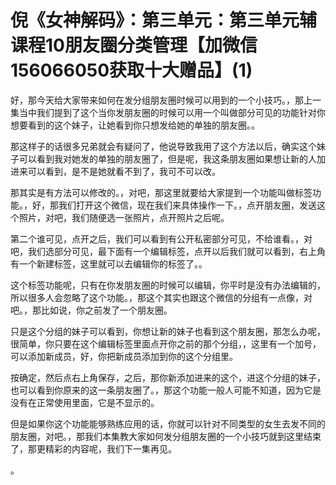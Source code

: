 # 倪《女神解码》：第三单元：第三单元辅课程10朋友圈分类管理【加微信156066050获取十大赠品】(1)

好，那今天给大家带来如何在发分组朋友圈时候可以用到的一个小技巧。，那上一集当中我们提到了这个当你发朋友圈的时候可以用一个叫做部分可见的功能针对你想要看到的这个妹子，让她看到你只想发给她的单独的朋友圈。。

那这样子的话很多兄弟就会有疑问了，他说导致我用了这个方法以后，确实这个妹子可以看到我对她发的单独的朋友圈了，但是呢，我这条朋友圈如果想让新的人加进来可以看到，是不是她就看不到了，我可不可以改。

那其实是有方法可以修改的。，对吧，那这里就要给大家提到一个功能叫做标签功能。，好，那我们打开这个微信，现在我们来具体操作一下。，点开朋友圈，发送这个照片，对吧，我们随便选一张照片，点开照片之后呢。

第二个谁可见，点开之后，我们可以看到有公开私密部分可见，不给谁看。，对吧，我们选部分可见，最下面有一个编辑标签，点开以后我们就可以看到，右上角有一个新建标签，这里就可以去编辑你的标签了。。

这个标签功能呢，只有在你发朋友圈的时候可以编辑，你平时是没有办法编辑的，所以很多人会忽略了这个功能。，那这个其实也跟这个微信的分组有一点像，对吧。，那比如说，你之前发了一个朋友圈。

只是这个分组的妹子可以看到，你想让新的妹子也看到这个朋友圈，那怎么办呢，很简单，你只要在这个编辑标签里面点开你之前的那个分组，，这里有一个加号，可以添加新成员，好，你把新成员添加到你的这个分组里。

按确定，然后点右上角保存，之后，那你新添加进来的这个，进这个分组的妹子，也可以看到你原来的这一条朋友圈了。，那这个功能一般人可能不知道，因为它是没有在正常使用里面，它是不显示的。

但是如果你这个功能能够熟练应用的话，你就可以针对不同类型的女生去发不同的朋友圈，对吧。，那我们本集教大家如何发分组朋友圈的一个小技巧就到这里结束了，那更精彩的内容呢，我们下一集再见。

。